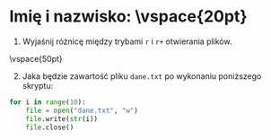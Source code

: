 # Imię i nazwisko:  \vspace{20pt}

1. Wyjaśnij różnicę między trybami `r` i `r+` otwierania plików.

\vspace{50pt}

2. Jaka będzie zawartość pliku `dane.txt` po wykonaniu poniższego skryptu: 

```py
for i in range(10):
    file = open("dane.txt", "w")
    file.write(str(i))
    file.close()
```